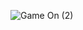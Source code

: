 ![Game On (2)](https://github.com/naldo178/NALDO_SILVA.github.io/assets/87744405/eba1b40d-1c16-4988-a51f-5b36a2dfaa59)
